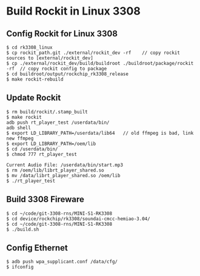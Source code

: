 
# Build Rockit in Linux 3308

## Config Rockit for Linux 3308

```
$ cd rk3308_linux
$ cp rockit_path.git ./external/rockit_dev -rf    // copy rockit sources to [external/rockit_dev]
$ cp ./external/rockit_dev/build/buildroot ./buildroot/package/rockit -rf  // copy rockit config to package
$ cd buildroot/output/rockchip_rk3308_release
$ make rockit-rebuild
```

## Update Rockit

```
$ rm build/rockit/.stamp_built
$ make rockit
adb push rt_player_test /userdata/bin/
adb shell
$ export LD_LIBRARY_PATH=/userdata/lib64   // old ffmpeg is bad, link new ffmpeg
$ export LD_LIBRARY_PATH=/oem/lib
$ cd /userdata/bin/
$ chmod 777 rt_player_test

Current Audio File: /userdata/bin/start.mp3
$ rm /oem/lib/librt_player_shared.so
$ mv /data/librt_player_shared.so /oem/lib
$ ./rt_player_test
```

## Build 3308 Fireware

```
$ cd ~/code/git-3308-rns/MINI-S1-RK3308
$ cd device/rockchip/rk3308/soundai-cmcc-hemiao-3.04/
$ cd ~/code/git-3308-rns/MINI-S1-RK3308
$ ./build.sh 
```

## Config Ethernet

```
$ adb push wpa_supplicant.conf /data/cfg/
$ ifconfig
```